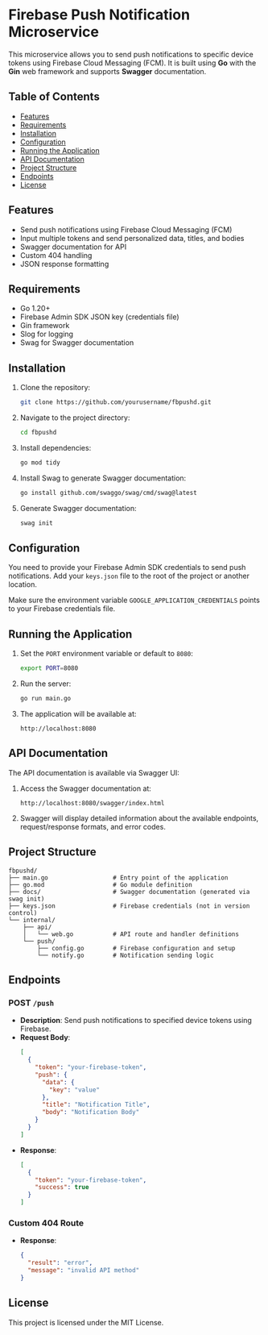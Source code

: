 
# Firebase Push Notification Microservice

This microservice allows you to send push notifications to specific device tokens using Firebase Cloud Messaging (FCM). It is built using **Go** with the **Gin** web framework and supports **Swagger** documentation.

## Table of Contents
- [Features](#features)
- [Requirements](#requirements)
- [Installation](#installation)
- [Configuration](#configuration)
- [Running the Application](#running-the-application)
- [API Documentation](#api-documentation)
- [Project Structure](#project-structure)
- [Endpoints](#endpoints)
- [License](#license)

## Features
- Send push notifications using Firebase Cloud Messaging (FCM)
- Input multiple tokens and send personalized data, titles, and bodies
- Swagger documentation for API
- Custom 404 handling
- JSON response formatting

## Requirements
- Go 1.20+
- Firebase Admin SDK JSON key (credentials file)
- Gin framework
- Slog for logging
- Swag for Swagger documentation

## Installation

1. Clone the repository:
   ```bash
   git clone https://github.com/yourusername/fbpushd.git
   ```

2. Navigate to the project directory:
   ```bash
   cd fbpushd
   ```

3. Install dependencies:
   ```bash
   go mod tidy
   ```

4. Install Swag to generate Swagger documentation:
   ```bash
   go install github.com/swaggo/swag/cmd/swag@latest
   ```

5. Generate Swagger documentation:
   ```bash
   swag init
   ```

## Configuration

You need to provide your Firebase Admin SDK credentials to send push notifications. Add your `keys.json` file to the root of the project or another location.

Make sure the environment variable `GOOGLE_APPLICATION_CREDENTIALS` points to your Firebase credentials file.

## Running the Application

1. Set the `PORT` environment variable or default to `8080`:
   ```bash
   export PORT=8080
   ```

2. Run the server:
   ```bash
   go run main.go
   ```

3. The application will be available at:
   ```
   http://localhost:8080
   ```

## API Documentation

The API documentation is available via Swagger UI:

1. Access the Swagger documentation at:
   ```
   http://localhost:8080/swagger/index.html
   ```

2. Swagger will display detailed information about the available endpoints, request/response formats, and error codes.

## Project Structure

```
fbpushd/
├── main.go                  # Entry point of the application
├── go.mod                   # Go module definition
├── docs/                    # Swagger documentation (generated via swag init)
├── keys.json                # Firebase credentials (not in version control)
└── internal/
    ├── api/
    │   └── web.go           # API route and handler definitions
    └── push/
        ├── config.go        # Firebase configuration and setup
        └── notify.go        # Notification sending logic
```

## Endpoints

### POST `/push`

- **Description**: Send push notifications to specified device tokens using Firebase.
- **Request Body**:
  ```json
  [
    {
      "token": "your-firebase-token",
      "push": {
        "data": {
          "key": "value"
        },
        "title": "Notification Title",
        "body": "Notification Body"
      }
    }
  ]
  ```
- **Response**:
  ```json
  [
    {
      "token": "your-firebase-token",
      "success": true
    }
  ]
  ```

### Custom 404 Route

- **Response**:
  ```json
  {
    "result": "error",
    "message": "invalid API method"
  }
  ```

## License

This project is licensed under the MIT License.
